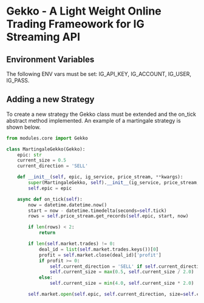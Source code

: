# Gekko - A Light Weight Online Trading Frameowork for IG Streaming API

## Environment Variables

The following ENV vars must be set: IG_API_KEY, IG_ACCOUNT, IG_USER, IG_PASS.

## Adding a new Strategy

To create a new strategy the Gekko class must be extended and the on_tick abstract method implemented.
An example of a martingale strategy is shown below.

```python
from modules.core import Gekko

class MartingaleGekko(Gekko):
    epic: str
    current_size = 0.5
    current_direction = 'SELL'

    def __init__(self, epic, ig_service, price_stream, **kwargs):
        super(MartingaleGekko, self).__init__(ig_service, price_stream, **kwargs)
        self.epic = epic

    async def on_tick(self):
        now = datetime.datetime.now()
        start = now - datetime.timedelta(seconds=self.tick)
        rows = self.price_stream.get_records(self.epic, start, now)

        if len(rows) < 2:
            return

        if len(self.market.trades) != 0:
            deal_id = list(self.market.trades.keys())[0]
            profit = self.market.close(deal_id)['profit']
            if profit >= 0:
                self.current_direction = 'SELL' if self.current_direction == 'BUY' else 'BUY'
                self.current_size = max(0.5, self.current_size / 2.0)
            else:
                self.current_size = min(4.0, self.current_size * 2.0)

        self.market.open(self.epic, self.current_direction, size=self.current_size)
```